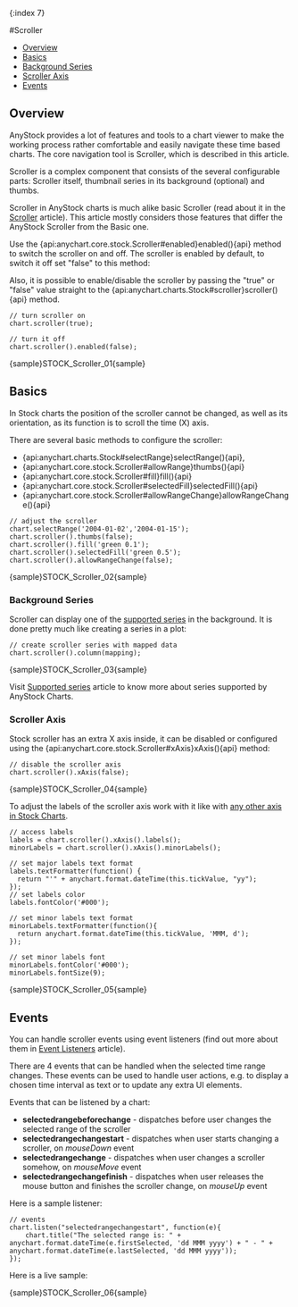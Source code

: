 {:index 7}

#Scroller

* [Overview](#overview)
* [Basics](#basics)
* [Background Series](#background_series)
* [Scroller Axis](#scroller_axis)
* [Events](#events)

## Overview

AnyStock provides a lot of features and tools to a chart viewer to make the working process rather comfortable and easily navigate these time based charts. The core navigation tool is Scroller, which is described in this article.

Scroller is a complex component that consists of the several configurable parts: Scroller itself, thumbnail series in its background (optional) and thumbs.

Scroller in AnyStock charts is much alike basic Scroller (read about it in the [Scroller](../Common_Settings/Scroller) article). This article mostly considers those features that differ the AnyStock Scroller from the Basic one.

Use the {api:anychart.core.stock.Scroller#enabled}enabled(){api} method to switch the scroller on and off. The scroller is enabled by default, to switch it off set "false" to this method:

Also, it is possible to enable/disable the scroller by passing the "true" or "false" value straight to the {api:anychart.charts.Stock#scroller}scroller(){api} method.


```
// turn scroller on
chart.scroller(true);

// turn it off
chart.scroller().enabled(false);
```

{sample}STOCK\_Scroller\_01{sample}

## Basics

In Stock charts the position of the scroller cannot be changed, as well as its orientation, as its function is to scroll the time (X) axis. 

 There are several basic methods to configure the scroller:
 - {api:anychart.charts.Stock#selectRange}selectRange(){api},
 - {api:anychart.core.stock.Scroller#allowRange}thumbs(){api}
 - {api:anychart.core.stock.Scroller#fill}fill(){api}
 - {api:anychart.core.stock.Scroller#selectedFill}selectedFill(){api}
 - {api:anychart.core.stock.Scroller#allowRangeChange}allowRangeChange(){api}

```
// adjust the scroller
chart.selectRange('2004-01-02','2004-01-15');
chart.scroller().thumbs(false);
chart.scroller().fill('green 0.1');
chart.scroller().selectedFill('green 0.5');
chart.scroller().allowRangeChange(false);
```

{sample}STOCK\_Scroller\_02{sample}

### Background Series

Scroller can display one of the [supported series](Supported_Series) in the background. It is done pretty much like creating a series in a plot:

```
// create scroller series with mapped data
chart.scroller().column(mapping);
```

{sample}STOCK\_Scroller\_03{sample}

Visit [Supported series](Supported_Series) article to know more about series supported by AnyStock Charts.

### Scroller Axis

Stock scroller has an extra X axis inside, it can be disabled or configured using the {api:anychart.core.stock.Scroller#xAxis}xAxis(){api} method:

```
// disable the scroller axis
chart.scroller().xAxis(false);
```

{sample}STOCK\_Scroller\_04{sample}

To adjust the labels of the scroller axis work with it like with [any other axis in Stock Charts](Axes).

```
// access labels
labels = chart.scroller().xAxis().labels();
minorLabels = chart.scroller().xAxis().minorLabels();

// set major labels text format
labels.textFormatter(function() {
  return "'" + anychart.format.dateTime(this.tickValue, "yy");
});
// set labels color
labels.fontColor('#000');

// set minor labels text format
minorLabels.textFormatter(function(){
  return anychart.format.dateTime(this.tickValue, 'MMM, d');
});

// set minor labels font 
minorLabels.fontColor('#000');
minorLabels.fontSize(9);
```

{sample}STOCK\_Scroller\_05{sample}

## Events

You can handle scroller events using event listeners (find out more about them in [Event Listeners](../Common_Settings/Event_Listeners) article).

There are 4 events that can be handled when the selected time range changes. These events can be used to handle user actions, e.g. to display a chosen time interval as text or to update any extra UI elements. 

Events that can be listened by a chart:
* **selectedrangebeforechange** - dispatches before user changes the selected range of the scroller
* **selectedrangechangestart** - dispatches when user starts changing a scroller, on *mouseDown* event 
* **selectedrangechange** - dispatches when user changes a scroller somehow, on *mouseMove* event
* **selectedrangechangefinish** - dispatches when user releases the mouse button and finishes the scroller change, on *mouseUp* event

Here is a sample listener:

```
// events
chart.listen("selectedrangechangestart", function(e){
    chart.title("The selected range is: " + anychart.format.dateTime(e.firstSelected, 'dd MMM yyyy') + " - " + anychart.format.dateTime(e.lastSelected, 'dd MMM yyyy'));
});
```

Here is a live sample:

{sample}STOCK\_Scroller\_06{sample}